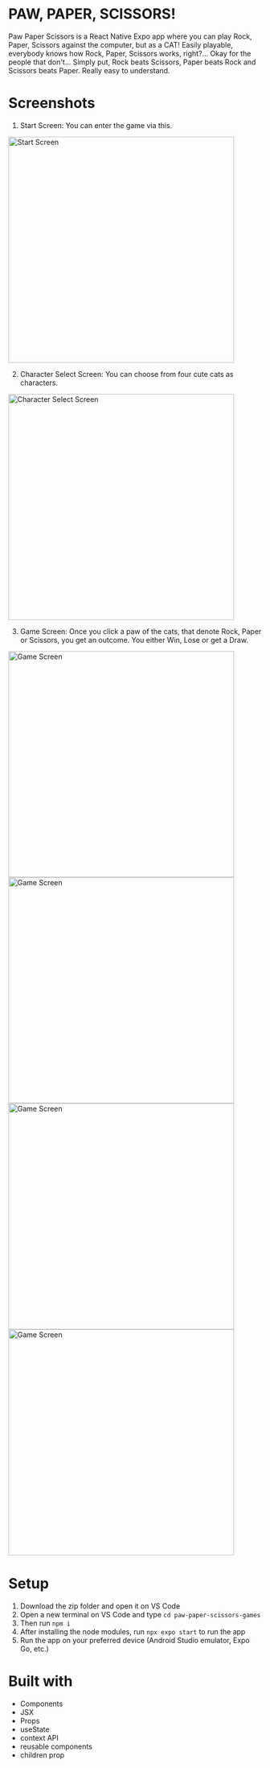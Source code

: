 # PAW, PAPER, SCISSORS!

Paw Paper Scissors is a React Native Expo app where you can play Rock, Paper, Scissors against the computer, but as a CAT! Easily playable, everybody knows how Rock, Paper, Scissors works, right?... Okay for the people that don't... Simply put, Rock beats Scissors, Paper beats Rock and Scissors beats Paper. Really easy to understand.

# Screenshots

1. Start Screen: You can enter the game via this.

<img width="449" alt="Start Screen" src="https://github.com/Jptr8102/paw-paper-scissors-game/blob/main/paw-paper-scissors-game/screenshots/sc1.png" />

2. Character Select Screen: You can choose from four cute cats as characters.

<img width="449" alt="Character Select Screen" src="https://github.com/Jptr8102/paw-paper-scissors-game/blob/main/paw-paper-scissors-game/screenshots/sc2.png" />

3. Game Screen: Once you click a paw of the cats, that denote Rock, Paper or Scissors, you get an outcome. You either Win, Lose or get a Draw.

<img width="449" alt="Game Screen" src="https://github.com/Jptr8102/paw-paper-scissors-game/blob/main/paw-paper-scissors-game/screenshots/sc3.png" />
<img width="449" alt="Game Screen" src="https://github.com/Jptr8102/paw-paper-scissors-game/blob/main/paw-paper-scissors-game/screenshots/sc4.png" />
<img width="449" alt="Game Screen" src="https://github.com/Jptr8102/paw-paper-scissors-game/blob/main/paw-paper-scissors-game/screenshots/sc5.png" />
<img width="449" alt="Game Screen" src="https://github.com/Jptr8102/paw-paper-scissors-game/blob/main/paw-paper-scissors-game/screenshots/sc6.png" />

# Setup

1. Download the zip folder and open it on VS Code
2. Open a new terminal on VS Code and type `cd paw-paper-scissors-games`
3. Then run `npm i`
4. After installing the node modules, run `npx expo start` to run the app
5. Run the app on your preferred device (Android Studio emulator, Expo Go, etc.)

# Built with

- Components
- JSX
- Props
- useState
- context API
- reusable components
- children prop
